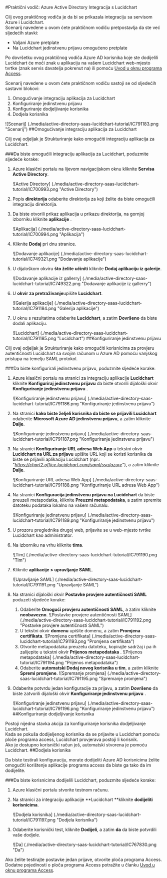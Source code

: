 <properties 
    pageTitle="Praktični vodič: Azure Active Directory Integracija s Lucidchart | Microsoft Azure" 
    description="Saznajte kako koristiti Lucidchart s Azure Active Directory da biste omogućili jedinstvenu prijavu, automatiziranog dodjele resursa i više!" 
    services="active-directory" 
    authors="jeevansd"  
    documentationCenter="na" 
    manager="femila"/>
<tags 
    ms.service="active-directory" 
    ms.devlang="na" 
    ms.topic="article" 
    ms.tgt_pltfrm="na" 
    ms.workload="identity" 
    ms.date="09/29/2016" 
    ms.author="jeedes" />

#<a name="tutorial-azure-active-directory-integration-with-lucidchart"></a>Praktični vodič: Azure Active Directory Integracija s Lucidchart
  
Cilj ovog praktičnog vodiča je da bi se prikazala integraciju sa servisom Azure i Lucidchart.  
Scenarij navedene u ovom ćete praktičnom vodiču pretpostavlja da ste već sljedećih stavki:

-   Valjani Azure pretplate
-   Na Lucidchart jedinstvenu prijavu omogućeno pretplate
  
Po dovršetku ovog praktičnog vodiča Azure AD korisnika koje ste dodijelili Lucidchart će moći znak u aplikaciju na vašem Lucidchart web-mjesto tvrtke (znak servis davatelja pokrenut na) ili pomoću [Uvod u oknu programa Access](active-directory-saas-access-panel-introduction.md).
  
Scenarij navedene u ovom ćete praktičnom vodiču sastoji se od sljedećih sastavni blokovi:

1.  Omogućivanje integraciju aplikacija za Lucidchart
2.  Konfiguriranje jedinstvenu prijavu
3.  Konfiguriranje dodjeljivanje korisnika
4.  Dodjela korisnika

![Scenarij] (./media/active-directory-saas-lucidchart-tutorial/IC791183.png "Scenarij")
##<a name="enabling-the-application-integration-for-lucidchart"></a>Omogućivanje integraciju aplikacija za Lucidchart
  
Cilj ovaj odjeljak je Strukturiranje kako omogućiti integraciju aplikacija za Lucidchart.

###<a name="to-enable-the-application-integration-for-lucidchart-perform-the-following-steps"></a>Da biste omogućili integraciju aplikacija za Lucidchart, poduzmite sljedeće korake:

1.  Azure klasični portalu na lijevom navigacijskom oknu kliknite **Servisa Active Directory**.

    ![Active Directory] (./media/active-directory-saas-lucidchart-tutorial/IC700993.png "Active Directory")

2.  Popis **direktorija** odaberite direktorija za koji želite da biste omogućili integraciju direktorija.

3.  Da biste otvorili prikaz aplikacija u prikazu direktorija, na gornjoj izborniku kliknite **aplikacije** .

    ![Aplikacija] (./media/active-directory-saas-lucidchart-tutorial/IC700994.png "Aplikacija")

4.  Kliknite **Dodaj** pri dnu stranice.

    ![Dodavanje aplikacije] (./media/active-directory-saas-lucidchart-tutorial/IC749321.png "Dodavanje aplikacije")

5.  U dijaloškom okviru **što želite učiniti** kliknite **Dodaj aplikaciju iz galerije**.

    ![Dodavanje aplikacije iz gallerry] (./media/active-directory-saas-lucidchart-tutorial/IC749322.png "Dodavanje aplikacije iz gallerry")

6.  U **okvir za pretraživanje**upišite **Lucidchart**.

    ![Galerija aplikacije] (./media/active-directory-saas-lucidchart-tutorial/IC791184.png "Galerija aplikacije")

7.  U oknu s rezultatima odaberite **Lucidchart**, a zatim **Dovršeno** da biste dodali aplikaciju.

    ![Lucidchart] (./media/active-directory-saas-lucidchart-tutorial/IC791185.png "Lucidchart")
##<a name="configuring-single-sign-on"></a>Konfiguriranje jedinstvenu prijavu
  
Cilj ovaj odjeljak je Strukturiranje kako omogućiti korisnicima za provjeru autentičnosti Lucidchart sa svojim računom u Azure AD pomoću vanjskog pristupa na temelju SAML protokol.

###<a name="to-configure-single-sign-on-perform-the-following-steps"></a>Da biste konfigurirali jedinstvenu prijavu, poduzmite sljedeće korake:

1.  Azure klasični portalu na stranici za integraciju aplikacije **Lucidchart** kliknite **Konfiguriraj jedinstvenu prijavu** da biste otvorili dijaloški okvir **Konfiguriranje jedinstvenu prijavu** .

    ![Konfiguriranje jedinstvenu prijavu] (./media/active-directory-saas-lucidchart-tutorial/IC791186.png "Konfiguriranje jedinstvenu prijavu")

2.  Na stranici **kako biste željeli korisnika da biste se prijavili Lucidchart** odaberite **Microsoft Azure AD jedinstvenu prijavu**, a zatim kliknite **Dalje**.

    ![Konfiguriranje jedinstvenu prijavu] (./media/active-directory-saas-lucidchart-tutorial/IC791187.png "Konfiguriranje jedinstvenu prijavu")

3.  Na stranici **Konfiguriranje URL adresa Web App** u tekstni okvir **Lucidchart na URL za prijavu** upišite URL koji se koristi korisnika da biste se prijavili aplikaciju Lucidchart (npr.: "*https://chart2.office.lucidchart.com/saml/sso/azure*"), a zatim kliknite **Dalje**.

    ![Konfiguriranje URL adresa Web App] (./media/active-directory-saas-lucidchart-tutorial/IC791188.png "Konfiguriranje URL adresa Web App")

4.  Na stranici **Konfiguracija jedinstvenu prijavu na Lucidchart** da biste preuzeli metapodatka, kliknite **Preuzmi metapodataka**, a zatim spremite datoteku podataka lokalno na vašem računalu.

    ![Konfiguriranje jedinstvenu prijavu] (./media/active-directory-saas-lucidchart-tutorial/IC791189.png "Konfiguriranje jedinstvenu prijavu")

5.  U prozoru preglednika drugoj web, prijavite se u web-mjesto tvrtke Lucidchart kao administrator.

6.  Na izborniku na vrhu kliknite **tima**.

    ![Tim] (./media/active-directory-saas-lucidchart-tutorial/IC791190.png "Tim")

7.  Kliknite **aplikacije \> upravljanje SAML**.

    ![Upravljanje SAML] (./media/active-directory-saas-lucidchart-tutorial/IC791191.png "Upravljanje SAML")

8.  Na stranici dijaloški okvir **Postavke provjere autentičnosti SAML** poduzeti sljedeće korake:

    1.  Odaberite **Omogući provjeru autentičnosti SAML**, a zatim kliknite **neobavezno**.
        ![Postavke provjere autentičnosti SAML] (./media/active-directory-saas-lucidchart-tutorial/IC791192.png "Postavke provjere autentičnosti SAML")
    2.  U tekstni okvir **domenu** upišite domenu, a zatim **Promjena certifikata**.
        ![Promjena certifikata] (./media/active-directory-saas-lucidchart-tutorial/IC791193.png "Promjena certifikata")
    3.  Otvorite metapodataka preuzetu datoteku, kopirajte sadržaj i pa ih zalijepite u tekstni okvir **Prijenos metapodataka** .
        ![Prijenos metapodataka] (./media/active-directory-saas-lucidchart-tutorial/IC791194.png "Prijenos metapodataka")
    4.  Odaberite **automatski Dodaj novog korisnika u tim**, a zatim kliknite **Spremi promjene**.
        ![Spremanje promjena] (./media/active-directory-saas-lucidchart-tutorial/IC791195.png "Spremanje promjena")

9.  Odaberite potvrdu jedan konfiguracije za prijavu, a zatim **Dovršeno** da biste zatvorili dijaloški okvir **Konfiguriranje jedinstvenu prijavu** .

    ![Konfiguriranje jedinstvenu prijavu] (./media/active-directory-saas-lucidchart-tutorial/IC791196.png "Konfiguriranje jedinstvenu prijavu")
##<a name="configuring-user-provisioning"></a>Konfiguriranje dodjeljivanje korisnika
  
Postoji nijedna stavka akcija za konfiguriranje korisnika dodjeljivanje Lucidchart.  
Kada se pokuša dodijeljenog korisnika da se prijavite u Lucidchart pomoću ploče programa access, Lucidchart provjerava postoji li korisnik.  
Ako je dostupno korisnički račun još, automatski stvorena je pomoću Lucidchart.
##<a name="assigning-users"></a>Dodjela korisnika
  
Da biste testirali konfiguraciju, morate dodijeliti Azure AD korisnicima želite omogućiti korištenje aplikacije programa access da biste ga tako da im dodijelite.

###<a name="to-assign-users-to-lucidchart-perform-the-following-steps"></a>Da biste korisnicima dodijelili Lucidchart, poduzmite sljedeće korake:

1.  Azure klasični portalu stvorite testnom računu.

2.  Na stranici za integraciju aplikacije **Lucidchart **kliknite **dodijeliti korisnicima**.

    ![Dodjela korisnika] (./media/active-directory-saas-lucidchart-tutorial/IC791197.png "Dodjela korisnika")

3.  Odaberite korisnički test, kliknite **Dodijeli**, a zatim **da** da biste potvrdili vaše dodjele.

    ![Da] (./media/active-directory-saas-lucidchart-tutorial/IC767830.png "Da")
  
Ako želite testirajte postavke jedan prijave, otvorite ploča programa Access. Dodatne pojedinosti o ploča programa Access potražite u članku [Uvod u oknu programa Access](active-directory-saas-access-panel-introduction.md).